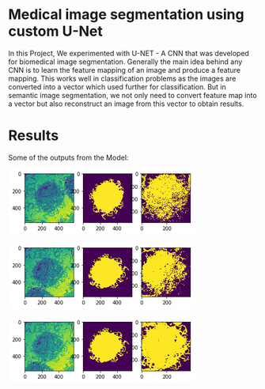 # Medical image segmentation using custom U-Net
In this Project, We experimented with U-NET - A CNN that was developed for biomedical image segmentation. Generally the main idea behind any CNN is to learn the feature mapping of an image and produce a feature mapping. This works well in classification problems as the images are converted into a vector which used further for classification. But in semantic image segmentation, we not only need to convert feature map into a vector but also reconstruct an image from this vector to obtain results.

# Results
Some of the outputs from the Model:

 ![](/Results/1.png) 
 
 ![](/Results/2.png)
 
 ![](/Results/3.png)
 
